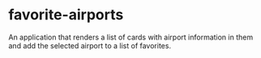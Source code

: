 # favorite-airports
An application that renders a list of cards with airport information in them and add the selected airport to a list of favorites.
